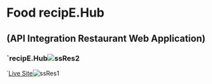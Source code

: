 # Food recipE.Hub 
## (API Integration Restaurant Web Application)



### `recipE.Hub![ssRes2](https://user-images.githubusercontent.com/94924411/148876186-ad62ee13-bff4-4562-bc85-c24df68c4767.png)
`[Live Site](https://food-recipehub-api.web.app/)![ssRes1](https://user-images.githubusercontent.com/94924411/148876087-0001834d-cec3-444e-ab59-c77e5984cd1f.png)









